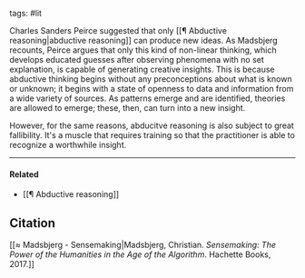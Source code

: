 tags: #lit 

Charles Sanders Peirce suggested that only [[¶ Abductive reasoning|abductive reasoning]] can produce new ideas. As Madsbjerg recounts, Peirce argues that only this kind of non-linear thinking, which develops educated guesses after observing phenomena with no set explanation, is capable of generating creative insights. This is because abductive thinking begins without any preconceptions about what is known or unknown; it begins with a state of openness to data and information from a wide variety of sources. As patterns emerge and are identified, theories are allowed to emerge; these, then, can turn into a new insight. 

However, for the same reasons, abducitve reasoning is also subject to great fallibility. It's a muscle that requires training so that the practitioner is able to recognize a worthwhile insight. 

---
#### Related
- [[¶ Abductive reasoning]]

## Citation
[[≈ Madsbjerg - Sensemaking|Madsbjerg, Christian. *Sensemaking: The Power of the Humanities in the Age of the Algorithm*. Hachette Books, 2017.]]